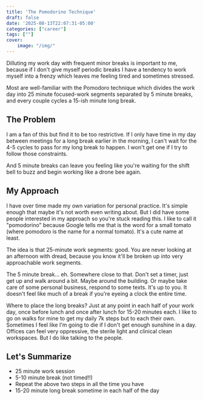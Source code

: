```yaml
---
title: 'The Pomodorino Technique'
draft: false
date: '2025-08-13T22:07:31-05:00'
categories: ["career"]
tags: [""]
cover:
    image: "/img/"
---
```


Dilluting my work day with frequent minor breaks is important to me, because if I don't give myself periodic breaks I have a tendency to work myself into a frenzy which leaves me feeling tired and sometimes stressed.

Most are well-familiar with the Pomodoro technique which divides the work day into 25 minute focused-work segments separated by 5 minute breaks, and every couple cycles a 15-ish minute long break.

## The Problem

I am a fan of this but find it to be too restrictive. If I only have time in my day between meetings for a long break earlier in the morning, I can't wait for the 4-5 cycles to pass for my long break to happen. I won't get one if I try to follow those constraints.

And 5 minute breaks can leave you feeling like you're waiting for the shift bell to buzz and begin working like a drone bee again.

## My Approach

I have over time made my own variation for personal practice. It's simple enough that maybe it's not worth even writing about. But I did have some people interested in my approach so you're stuck reading this. I like to call it "pomodorino" because Google tells me that is the word for a small tomato (where pomodoro is the name for a normal tomato). It's a cute name at least.

The idea is that 25-minute work segments: good. You are never looking at an afternoon with dread, because you know it'll be broken up into very approachable work segments. 

The 5 minute break... eh. Somewhere close to that. Don't set a timer, just get up and walk around a bit. Maybe around the building. Or maybe take care of some personal business, respond to some texts. It's up to you. It doesn't feel like much of a break if you're eyeing a clock the entire time.

Where to place the long breaks? Just at any point in each half of your work day, once before lunch and once after lunch for 15-20 minutes each. I like to go on walks for mine to get my daily 7k steps but to each their own. Sometimes I feel like I'm going to die if I don't get enough sunshine in a day. Offices can feel very oppressive, the sterile light and clinical clean workspaces. But I do like talking to the people.

## Let's Summarize
* 25 minute work session
* 5-10 minute break (not timed!!)
* Repeat the above two steps in all the time you have
* 15-20 minute long break sometime in each half of the day